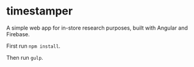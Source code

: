 # timestamper

A simple web app for in-store research purposes, built with Angular and Firebase.

First run `npm install`.

Then run `gulp`.